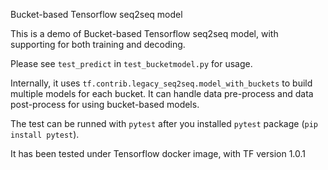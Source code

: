 Bucket-based Tensorflow seq2seq model


This is a demo of Bucket-based Tensorflow seq2seq model, with supporting for both training and decoding.

Please see `test_predict` in `test_bucketmodel.py` for usage.

Internally, it uses `tf.contrib.legacy_seq2seq.model_with_buckets` to build multiple models for each bucket. It can handle data pre-process and data post-process for using bucket-based models.

The test can be runned with `pytest` after you installed `pytest` package (`pip install pytest`).

It has been tested under Tensorflow docker image, with TF version 1.0.1
